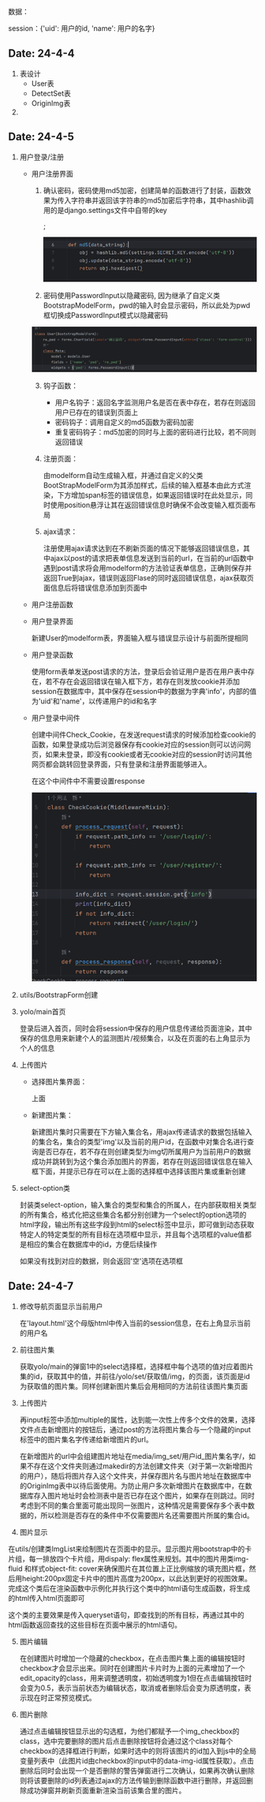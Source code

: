数据：

session：{'uid': 用户的id, 'name': 用户的名字}

## Date: 24-4-4

1. 表设计
   - User表
   - DetectSet表
   - OriginImg表
2. 



## Date: 24-4-5

1. 用户登录/注册

   - 用户注册界面

     1. 确认密码，密码使用md5加密，创建简单的函数进行了封装，函数效果为传入字符串并返回该字符串的md5加密后字符串，其中hashlib调用的是django.settings文件中自带的key

        ;

        ![image-20240405095358694](pic_yolo/image-20240405095358694.png)

     2. 密码使用PasswordInput以隐藏密码, 因为继承了自定义类BootstrapModelForm，pwd的输入时会显示密码，所以此处为pwd框切换成PasswordInput模式以隐藏密码

     ![image-20240405094858775](pic_yolo/image-20240405094858775.png)

     3. 钩子函数：

        - 用户名钩子：返回名字监测用户名是否在表中存在，若存在则返回用户已存在的错误到页面上
        - 密码钩子：调用自定义的md5函数为密码加密
        - 重复密码钩子：md5加密的同时与上面的密码进行比较，若不同则返回错误

     4. 注册页面：

        由modelform自动生成输入框，并通过自定义的父类BootStrapModelForm为其添加样式，后续的输入框基本由此方式渲染，下方增加span标签的错误信息，如果返回错误时在此处显示，同时使用position悬浮让其在返回错误信息时确保不会改变输入框页面布局

     5. ajax请求：

        注册使用ajax请求达到在不刷新页面的情况下能够返回错误信息，其中ajax以post的请求把表单信息发送到当前的url，在当前的url函数中遇到post请求将会用modelform的方法验证表单信息，正确则保存并返回True到ajax，错误则返回Flase的同时返回错误信息，ajax获取页面信息后将错误信息添加到页面中

     

   - 用户注册函数

   - 用户登录界面

     新建User的modelform表，界面输入框与错误显示设计与前面所提相同

   - 用户登录函数

     使用form表单发送post请求的方法，登录后会验证用户是否在用户表中存在，若不存在会返回错误在输入框下方，若存在则发放cookie并添加session在数据库中，其中保存在session中的数据为字典'info'，内部的值为'uid'和'name'，以传递用户的id和名字

   - 用户登录中间件

     创建中间件Check_Cookie，在发送request请求的时候添加检查cookie的函数，如果登录成功后浏览器保存有cookie对应的session则可以访问网页，如果未登录，即没有cookie或者无cookie对应的session时访问其他网页都会跳转回登录界面，只有登录和注册界面能够进入。

     在这个中间件中不需要设置response

     ![image-20240405122440472](pic_yolo/image-20240405122440472.png)

2. utils/BootstrapForm创建

3. yolo/main首页

   登录后进入首页，同时会将session中保存的用户信息传递给页面渲染，其中保存的信息用来新建个人的监测图片/视频集合，以及在页面的右上角显示为个人的信息

4. 上传图片

   - 选择图片集界面：

     上面

   - 新建图片集：

     新建图片集时只需要在下方输入集合名，用ajax传递请求的数据包括输入的集合名，集合的类型'img'以及当前的用户id，在函数中对集合名进行查询是否已存在，若不存在则创建类型为img切所属用户为当前用户的数据成功并跳转到为这个集合添加图片的界面，若存在则返回错误信息在输入框下面，并提示已存在可以在上面的选择框中选择该图片集或重新创建

5. select-option类

   封装类select-option，输入集合的类型和集合的所属人，在内部获取相关类型的所有集合，格式化把这些集合名都分别创建为一个select的option选项的html字段，输出所有这些字段到html的select标签中显示，即可做到动态获取特定人的特定类型的所有目标在选项框中显示，并且每个选项框的value值都是相应的集合在数据库中的id，方便后续操作

   如果没有找到对应的数据，则会返回'空'选项在选项框



## Date: 24-4-7

1. 修改导航页面显示当前用户

   在'layout.html'这个母版html中传入当前的session信息，在右上角显示当前的用户名

2. 前往图片集

   获取yolo/main的弹窗1中的select选择框，选择框中每个选项的值对应着图片集的id，获取其中的值，并前往/yolo/set/获取值/img，的页面，该页面是id为获取值的图片集。同样创建新图片集后会用相同的方法前往该图片集页面

3. 上传图片

   再input标签中添加multiple的属性，达到能一次性上传多个文件的效果，选择文件点击新增图片的按钮后，通过post的方法将图片集合与一个隐藏的input标签中的图片集名字传递给新增图片的url。

   在新增图片的url中会组建图片地址在media/img_set/用户id_图片集名字/，如果不存在这个文件夹则通过makedir的方法创建文件夹（对于第一次新增图片的用户），随后将图片存入这个文件夹，并保存图片名与图片地址在数据库中的OriginImg表中以待后面使用。为防止用户多次新增图片在数据库中，在数据库存入图片地址时会检测表中是否已存在这个图片，如果存在则跳过。同时考虑到不同的集合里面可能出现同一张图片，这种情况是需要保存多个表中数据的，所以检测是否存在的条件中不仅需要图片名还需要图片所属的集合id。

4.  图片显示

   在utils/创建类ImgList来绘制图片在页面中的显示。显示图片用bootstrap中的卡片组，每一排放四个卡片组，用dispaly: flex属性来规划。其中的图片用类img-fluid 和样式object-fit: cover来确保图片在其位置上正比例缩放的填充图片框，然后用height:200px固定卡片中的图片高度为200px，以此达到更好的视图效果。完成这个类后在渲染函数中示例化并执行这个类中的html语句生成函数，将生成的html传入html页面即可

   这个类的主要效果是传入queryset语句，即查找到的所有目标，再通过其中的html函数返回查找的这些目标在页面中展示的html语句。

5. 图片编辑

   在创建图片时增加一个隐藏的checkbox，在点击图片集上面的编辑按钮时checkbox才会显示出来。同时在创建图片卡片时为上面的元素增加了一个edit_opacity的class，用来调整透明度，初始透明度为1但在点击编辑按钮时会变为0.5，表示当前状态为编辑状态，取消或者删除后会变为原透明度，表示现在时正常预览模式。

6. 图片删除

   通过点击编辑按钮显示出的勾选框，为他们都赋予一个img_checkbox的class，选中完要删除的图片后点击删除按钮将会通过这个class对每个checkbox的选择框进行判断，如果时选中的则将该图片的id加入到js中的全局变量列表中（此图片id由checkbox的input中的data-img-id属性获取）。点击删除后同时会出现一个是否删除的警告弹窗进行二次确认，如果再次确认删除则将该要删除的id列表通过ajax的方法传输到删除函数中进行删除，并返回删除成功弹窗并刷新页面重新渲染当前该集合里的图片。